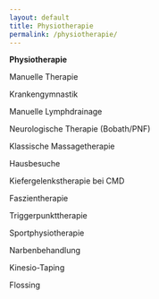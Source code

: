 ```yaml
---
layout: default
title: Physiotherapie
permalink: /physiotherapie/
---
```


**Physiotherapie**

Manuelle Therapie

Krankengymnastik

Manuelle Lymphdrainage

Neurologische Therapie (Bobath/PNF)

Klassische Massagetherapie

Hausbesuche

Kiefergelenkstherapie bei CMD

Faszientherapie

Triggerpunkttherapie

Sportphysiotherapie

Narbenbehandlung

Kinesio-Taping

Flossing